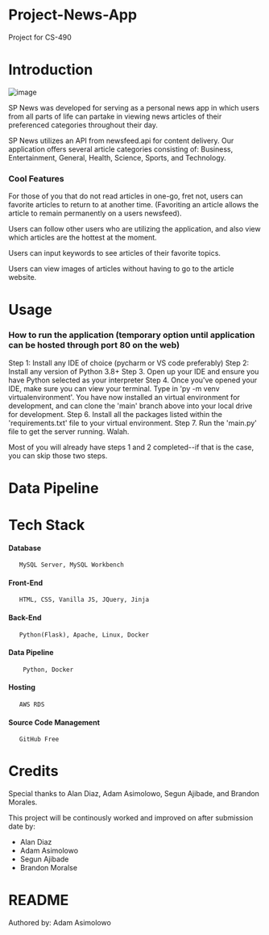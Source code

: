 # Project-News-App
Project for CS-490

# Introduction
![image](https://user-images.githubusercontent.com/64811750/146578253-20ee72a9-92f6-42d0-adb8-6394c8fe964c.png)

SP News was developed for serving as a personal news app in which users from all parts of life can partake in viewing news articles of their preferenced categories throughout their day.

SP News utilizes an API from newsfeed.api for content delivery. Our application offers several article categories consisting of: Business, Entertainment, General, Health, Science, Sports, and Technology.

### Cool Features
For those of you that do not read articles in one-go, fret not, users can favorite articles to return to at another time. (Favoriting an article  allows the article to remain permanently on a users newsfeed).

Users can follow other users who are utilizing the application, and also view which articles are the hottest at the moment.

Users can input keywords to see articles of their favorite topics.

Users can view images of articles without having to go to the article website.

# Usage

### How to run the application (temporary option until application can be hosted through port 80 on the web)
Step 1: Install any IDE of choice (pycharm or VS code preferably)
Step 2: Install any version of Python 3.8+
Step 3. Open up your IDE and ensure you have Python selected as your interpreter
Step 4. Once you've opened your IDE, make sure you can view your terminal. Type in 'py -m venv virtualenvironment'. You have now installed an virtual environment for development, and can clone the 'main' branch above into your local drive for development.
Step 6. Install all the packages listed within the 'requirements.txt' file to your virtual environment. 
Step 7. Run the 'main.py' file to get the server running. Walah.

Most of you will already have steps 1 and 2 completed--if that is the case, you can skip those two steps.

# Data Pipeline

# 

# Tech Stack
   #### Database
       MySQL Server, MySQL Workbench

   #### Front-End
       HTML, CSS, Vanilla JS, JQuery, Jinja

   #### Back-End
       Python(Flask), Apache, Linux, Docker
   
   #### Data Pipeline
        Python, Docker
   #### Hosting
       AWS RDS
       
   #### Source Code Management
       GitHub Free 
# Credits

Special thanks to Alan Diaz, Adam Asimolowo, Segun Ajibade, and Brandon Morales.

This project will be continously worked and improved on after submission date by:
* Alan Diaz
* Adam Asimolowo
* Segun Ajibade
* Brandon Moralse


# README 
Authored by: Adam Asimolowo
